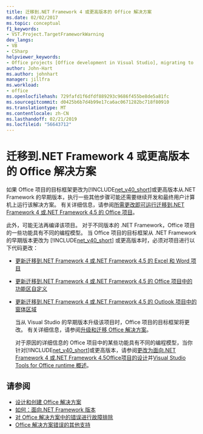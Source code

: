 ```yaml
---
title: 迁移到.NET Framework 4 或更高版本的 Office 解决方案
ms.date: 02/02/2017
ms.topic: conceptual
f1_keywords:
- VST.Project.TargetFrameworkWarning
dev_langs:
- VB
- CSharp
helpviewer_keywords:
- Office projects [Office development in Visual Studio], migrating to .NET Framework 4
author: John-Hart
ms.author: johnhart
manager: jillfra
ms.workload:
- office
ms.openlocfilehash: 729fafd1f6dfdf889293c9686f455be8de5a81fc
ms.sourcegitcommit: d0425b6b7d4b99e17ca6ac0671282bc718f80910
ms.translationtype: MT
ms.contentlocale: zh-CN
ms.lasthandoff: 02/21/2019
ms.locfileid: "56643712"
---
```

# <a name="migrate-office-solutions-to-the-net-framework-4-or-later"></a>迁移到.NET Framework 4 或更高版本的 Office 解决方案
  如果 Office 项目的目标框架更改为[!INCLUDE[net_v40_short](../sharepoint/includes/net-v40-short-md.md)]或更高版本从.NET Framework 的早期版本，执行一些其他步骤可能还需要继续开发和最终用户计算机上运行该解决方案。 有关详细信息，请参阅[所需更改即可运行迁移到.NET Framework 4 或.NET Framework 4.5 的 Office 项目](../vsto/required-changes-to-run-office-projects-that-you-migrate-to-the-dotnet-framework-4-or-the-dotnet-framework-4-5.md)。

 此外，可能无法再编译该项目。 对于不同版本的 .NET Framework，Office 项目的一些功能具有不同的编程模型。 当 Office 项目的目标框架从 .NET Framework 的早期版本更改为 [!INCLUDE[net_v40_short](../sharepoint/includes/net-v40-short-md.md)] 或更高版本时，必须对项目进行以下代码更改：

- [更新迁移到.NET Framework 4 或.NET Framework 4.5 的 Excel 和 Word 项目](../vsto/updating-excel-and-word-projects-that-you-migrate-to-the-dotnet-framework-4-or-the-dotnet-framework-4-5.md)

- [更新迁移到.NET Framework 4 或.NET Framework 4.5 的 Office 项目中的功能区自定义](/visualstudio/vsto/update-ribbon-customizations-in-office-projects-to-migrate-to-dotnet-framework-4-or-4-5)

- [更新迁移到.NET Framework 4 或.NET Framework 4.5 的 Outlook 项目中的窗体区域](../vsto/updating-form-regions-in-outlook-projects-that-you-migrate-to-the-dotnet-framework-4-or-the-dotnet-framework-4-5.md)

  当从 Visual Studio 的早期版本升级该项目时，Office 项目的目标框架将更改。 有关详细信息，请参阅[升级和迁移 Office 解决方案](../vsto/upgrading-and-migrating-office-solutions.md)。

  对于原因的详细信息的 Office 项目中的某些功能具有不同的编程模型，当你针对[!INCLUDE[net_v40_short](../sharepoint/includes/net-v40-short-md.md)]或更高版本，请参阅[更改为面向.NET Framework 4 或.NET Framework 4.5Office项目的设计](../vsto/changes-to-the-design-of-office-projects-that-target-the-dotnet-framework-4-or-the-dotnet-framework-4-5.md)并[Visual Studio Tools for Office runtime 概述](../vsto/visual-studio-tools-for-office-runtime-overview.md)。

## <a name="see-also"></a>请参阅
- [设计和创建 Office 解决方案](../vsto/designing-and-creating-office-solutions.md)
- [如何：面向.NET Framework 版本](../ide/how-to-target-a-version-of-the-dotnet-framework.md)
- [对 Office 解决方案中的错误进行故障排除](../vsto/troubleshooting-errors-in-office-solutions.md)
- [Office 解决方案错误的其他支持](../vsto/additional-support-for-errors-in-office-solutions.md)
